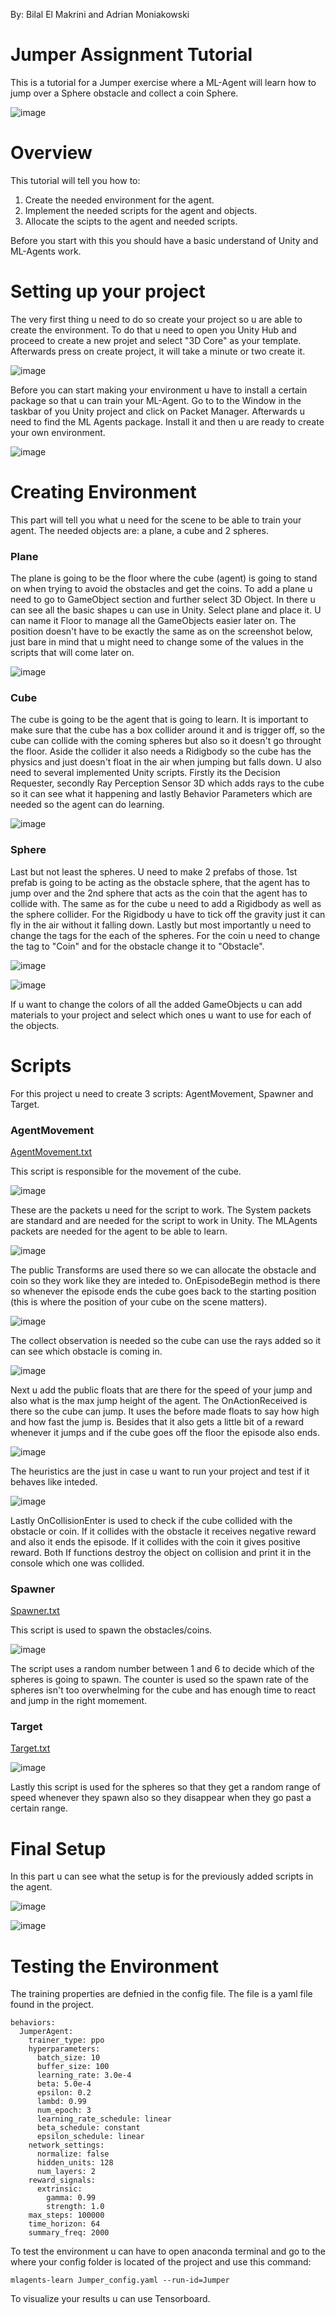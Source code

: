 By: Bilal El Makrini and Adrian Moniakowski

# Jumper Assignment Tutorial
This is a tutorial for a Jumper exercise where a ML-Agent will learn how to jump over a Sphere obstacle and collect a coin Sphere. 

![image](https://user-images.githubusercontent.com/78807955/233431475-94e47708-b660-46c1-a77e-5660192fc315.png)

# Overview
This tutorial will tell you how to:
  
  1. Create the needed environment for the agent.
  2. Implement the needed scripts for the agent and objects.
  3. Allocate the scipts to the agent and needed scripts.

Before you start with this you should have a basic understand of Unity and ML-Agents work.

# Setting up your project
The very first thing u need to do so create your project so u are able to create the environment. To do that u need to open you Unity Hub and proceed to create a new projet and select "3D Core" as your template. Afterwards press on create project, it will take a minute or two create it.

![image](https://user-images.githubusercontent.com/78807955/233432831-3c5b4737-f78d-4893-be7e-be5ba675a04f.png)

Before you can start making your environment u have to install a certain package so that u can train your ML-Agent. Go to to the Window in the taskbar of you Unity project and click on Packet Manager. Afterwards u need to find the ML Agents package. Install it and then u are ready to create your own environment.

![image](https://user-images.githubusercontent.com/78807955/233433513-060fc98f-7c0b-41d5-9431-6922765a95cf.png)

# Creating Environment

This part will tell you what u need for the scene to be able to train your agent. The needed objects are: a plane, a cube and 2 spheres.

### Plane
The plane is going to be the floor where the cube (agent) is going to stand on when trying to avoid the obstacles and get the coins.
To add a plane u need to go to GameObject section and further select 3D Object. In there u can see all the basic shapes u can use in Unity. Select plane and place it. U can name it Floor to manage all the GameObjects easier later on. The position doesn't have to be exactly the same as on the screenshot below, just bare in mind that u might need to change some of the values in the scripts that will come later on.

![image](https://user-images.githubusercontent.com/78807955/233435319-ec710328-3554-4779-b7ab-c51d608df338.png)

### Cube
The cube is going to be the agent that is going to learn. It is important to make sure that the cube has a box collider around it and is trigger off, so the cube can collide with the coming spheres but also so it doesn't go throught the floor. Aside the collider it also needs a Ridigbody so the cube has the physics and just doesn't float in the air when jumping but falls down. U also need to several implemented Unity scripts. Firstly its the Decision Requester, secondly Ray Perception Sensor 3D which adds rays to the cube so it can see what it happening and lastly Behavior Parameters which are needed so the agent can do learning.

![image](https://user-images.githubusercontent.com/78807955/233436600-ff16b32c-2505-4650-967d-8b570573aea3.png)

### Sphere
Last but not least the spheres. U need to make 2 prefabs of those. 1st prefab is going to be acting as the obstacle sphere, that the agent has to jump over and the 2nd sphere that acts as the coin that the agent has to collide with. The same as for the cube u need to add a Rigidbody as well as the sphere collider. For the Rigidbody u have to tick off the gravity just it can fly in the air without it falling down. Lastly but most importantly u need to change the tags for the each of the spheres. For the coin u need to change the tag to "Coin" and for the obstacle change it to "Obstacle".

![image](https://user-images.githubusercontent.com/78807955/233438333-c09ae268-66f6-45dd-aa4d-12c199879d2d.png)

![image](https://user-images.githubusercontent.com/78807955/233438363-7a3b7b7b-61f1-4e07-a4b9-5567f13ef5ed.png)

If u want to change the colors of all the added GameObjects u can add materials to your project and select which ones u want to use for each of the objects.

# Scripts
For this project u need to create 3 scripts: AgentMovement, Spawner and Target.

### AgentMovement

[AgentMovement.txt](https://github.com/AP-IT-GH/jumper-assignment-BilalElM/files/11289092/AgentMovement.txt)

This script is responsible for the movement of the cube.

![image](https://user-images.githubusercontent.com/78807955/233449349-87b45a40-f21e-4242-bdbf-10a3d52162e5.png)

These are the packets u need for the script to work. The System packets are standard and are needed for the script to work in Unity. The MLAgents packets are needed for the agent to be able to learn.

![image](https://user-images.githubusercontent.com/78807955/233450201-62187c1f-d175-4673-818b-8f3af01ce1d5.png)

The public Transforms are used there so we can allocate the obstacle and coin so they work like they are inteded to. OnEpisodeBegin method is there so whenever the episode ends the cube goes back to the starting position (this is where the position of your cube on the scene matters).

![image](https://user-images.githubusercontent.com/78807955/233451527-6bd35877-fe5a-45e1-89ff-0baa11ac6c1b.png)

The collect observation is needed so the cube can use the rays added so it can see which obstacle is coming in.

![image](https://user-images.githubusercontent.com/78807955/233452698-b2fb48ac-8c3d-490b-93d3-52335d294a99.png)

Next u add the public floats that are there for the speed of your jump and also what is the max jump height of the agent. The OnActionReceived is there so the cube can jump. It uses the before made floats to say how high and how fast the jump is. Besides that it also gets a little bit of a reward whenever it jumps and if the cube goes off the floor the episode also ends.

![image](https://user-images.githubusercontent.com/78807955/233453698-c4f9caeb-ee24-4726-8a4a-29c5766adcbb.png)

The heuristics are the just in case u want to run your project and test if it behaves like inteded.

![image](https://user-images.githubusercontent.com/78807955/233453886-64db96cf-7874-444f-a1d8-f57b8b807de5.png)

Lastly OnCollisionEnter is used to check if the cube collided with the obstacle or coin. If it collides with the obstacle it receives negative reward and also it ends the episode. If it collides with the coin it gives positive reward. Both If functions destroy the object on collision and print it in the console which one was collided.

### Spawner

[Spawner.txt](https://github.com/AP-IT-GH/jumper-assignment-BilalElM/files/11289446/Spawner.txt)

This script is used to spawn the obstacles/coins.

![image](https://user-images.githubusercontent.com/78807955/233457899-436b3afc-b8e8-4009-8ca1-4b2e8fa9d149.png)

The script uses a random number between 1 and 6 to decide which of the spheres is going to spawn. The counter is used so the spawn rate of the spheres isn't too overwhelming for the cube and has enough time to react and jump in the right momement.

### Target

[Target.txt](https://github.com/AP-IT-GH/jumper-assignment-BilalElM/files/11289465/Target.txt)

![image](https://user-images.githubusercontent.com/78807955/233460002-cb12b27d-a0c7-4aad-9d70-29cf95a80af1.png)

Lastly this script is used for the spheres so that they get a random range of speed whenever they spawn also so they disappear when they go past a certain range.

# Final Setup

In this part u can see what the setup is for the previously added scripts in the agent.

![image](https://user-images.githubusercontent.com/78807955/233461734-f7c8de75-70fb-4721-a5ef-8ccd99e1606a.png)

![image](https://user-images.githubusercontent.com/78807955/233461870-c5765571-b4c5-4605-8abf-28f06da9f937.png)

# Testing the Environment

The training properties are defnied in the config file. The file is a yaml file found in the project.

```
behaviors:
  JumperAgent:
    trainer_type: ppo
    hyperparameters:
      batch_size: 10
      buffer_size: 100
      learning_rate: 3.0e-4
      beta: 5.0e-4
      epsilon: 0.2
      lambd: 0.99
      num_epoch: 3
      learning_rate_schedule: linear
      beta_schedule: constant
      epsilon_schedule: linear
    network_settings:
      normalize: false
      hidden_units: 128
      num_layers: 2
    reward_signals:
      extrinsic:
        gamma: 0.99
        strength: 1.0
    max_steps: 100000
    time_horizon: 64
    summary_freq: 2000
```

To test the environment u can have to open anaconda terminal and go to the where your config folder is located of the project and use this command: 

```
mlagents-learn Jumper_config.yaml --run-id=Jumper
```
To visualize your results u can use Tensorboard.
